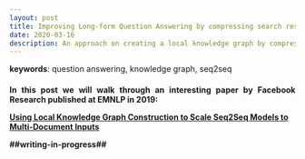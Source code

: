 ```yaml
---
layout: post
title: Improving Long-form Question Answering by compressing search results
date: 2020-03-16
description: An approach on creating a local knowledge graph by compressing and reducing redundancy of information during answer retrieval
---
```

<b>keywords</b>: question answering, knowledge graph, seq2seq<br/>
<h4 class="year"/>

<p align="justify">
In this post we will walk through an interesting paper by Facebook Research published at EMNLP in 2019:
</p>
<a href="https://research.fb.com/publications/using-local-knowledge-graph-construction-to-scale-seq2seq-models-to-multi-document-inputs/">Using Local Knowledge Graph Construction to Scale Seq2Seq Models to Multi-Document Inputs</a>

<p align="justify">
##writing-in-progress##
</p> 
